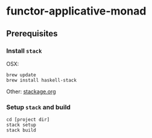 # functor-applicative-monad

## Prerequisites

### Install `stack`

OSX:
```shell
brew update
brew install haskell-stack
```

Other:
[stackage.org](https://www.stackage.org)

### Setup `stack` and build

```shell
cd [project dir]
stack setup
stack build
```
